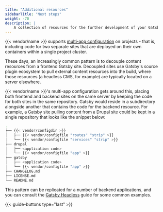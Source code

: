 ```yaml
---
title: "Additional resources"
sidebarTitle: "Next steps"
weight: -70
description: |
    A collection of resources for the further development of your Gatsby site.
---
```


{{< vendor/name >}} supports [multi-app configuration](../../../create-apps/multi-app/_index.md) on projects - that is, including code for two separate sites that are deployed on their own containers within a single project cluster.

These days, an increasingly common pattern is to decouple content resources from a frontend Gatsby site. Decoupled sites use Gatsby's source plugin ecosystem to pull external content resources into the build, where those resources (a headless CMS, for example) are typically located on a server elsewhere.

{{< vendor/name >}}'s multi-app configuration gets around this, placing both frontend and backend sites on the same server by keeping the code for both sites in the same repository. Gatsby would reside in a subdirectory alongside another that contains the code for the backend resource. For example, a Gatsby site pulling content from a Drupal site could be kept in a single repository that looks like the snippet below:

```bash
.
├── {{< vendor/configdir >}}
│   ├── {{< vendor/configfile "routes" "strip" >}}
│   └── {{< vendor/configfile "services" "strip" >}}
├── drupal
│   ├── <application code>
│   └── {{< vendor/configfile "app" >}}
├── gatsby
│   ├── <application code>
│   └── {{< vendor/configfile "app" >}}
├── CHANGELOG.md
├── LICENSE.md
└── README.md
```

This pattern can be replicated for a number of backend applications, and you can consult the [Gatsby Headless](/guides/gatsby/headless/_index.md) guide for some common examples.

{{< guide-buttons type="last" >}}
